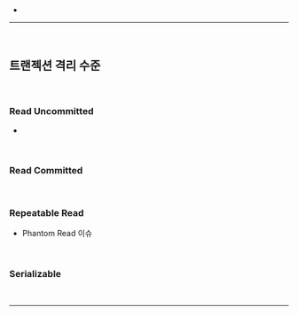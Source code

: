 # 
> 
* 

<hr>
<br>

## 트랜젝션 격리 수준
#### 

<br>

### Read Uncommitted
*

<br>

### Read Committed

<br>

### Repeatable Read
* Phantom Read 이슈

<br>

### Serializable

<br>
<hr>
<br>

